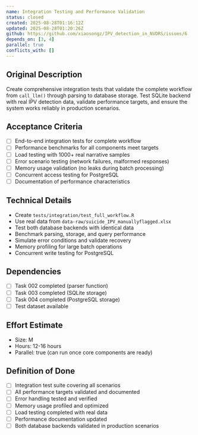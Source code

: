 ```yaml
---
name: Integration Testing and Performance Validation
status: closed
created: 2025-08-28T01:16:12Z
updated: 2025-08-28T01:20:26Z
github: https://github.com/xiaosongz/IPV_detection_in_NVDRS/issues/6
depends_on: [3, 4]
parallel: true
conflicts_with: []
---
```


## Original Description
Create comprehensive integration tests that validate the complete workflow from `call_llm()` through parsing to database storage. Test SQLite backend with real IPV detection data, validate performance targets, and ensure the system works reliably in production scenarios.

## Acceptance Criteria
- [ ] End-to-end integration tests for complete workflow
- [ ] Performance benchmarks for all components meet targets
- [ ] Load testing with 1000+ real narrative samples
- [ ] Error scenario testing (network failures, malformed responses)
- [ ] Memory usage validation (no leaks during batch processing)
- [ ] Concurrent access testing for PostgreSQL
- [ ] Documentation of performance characteristics

## Technical Details
- Create `tests/integration/test_full_workflow.R`
- Use real data from `data-raw/suicide_IPV_manuallyflagged.xlsx`
- Test both database backends with identical data
- Benchmark parsing, storage, and query performance
- Simulate error conditions and validate recovery
- Memory profiling for large batch operations
- Concurrent write testing for PostgreSQL

## Dependencies
- [ ] Task 002 completed (parser function)
- [ ] Task 003 completed (SQLite storage)
- [ ] Task 004 completed (PostgreSQL storage) 
- [ ] Test dataset available

## Effort Estimate
- Size: M
- Hours: 12-16 hours
- Parallel: true (can run once core components are ready)

## Definition of Done
- [ ] Integration test suite covering all scenarios
- [ ] All performance targets validated and documented
- [ ] Error handling tested and verified
- [ ] Memory usage profiled and optimized
- [ ] Load testing completed with real data
- [ ] Performance documentation updated
- [ ] Both database backends validated in production scenarios
